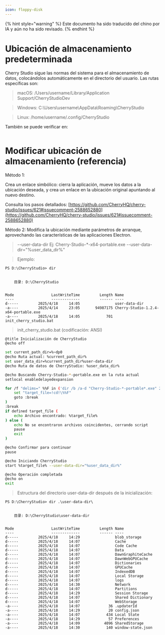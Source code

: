 ```yaml
---
icon: floppy-disk
---
```


{% hint style="warning" %}
Este documento ha sido traducido del chino por IA y aún no ha sido revisado.
{% endhint %}

# Ubicación de almacenamiento predeterminada

Cherry Studio sigue las normas del sistema para el almacenamiento de datos, colocándolos automáticamente en el directorio del usuario. Las rutas específicas son:

> macOS: /Users/username/Library/Application Support/CherryStudioDev

> Windows: C:\Users\username\AppData\Roaming\CherryStudio

> Linux: /home/username/.config/CherryStudio

También se puede verificar en:
<figure><img src="../../.gitbook/assets/image (31).png" alt=""><figcaption></figcaption></figure>



# Modificar ubicación de almacenamiento (referencia)

Método 1:

Crea un enlace simbólico: cierra la aplicación, mueve los datos a la ubicación deseada, y crea un enlace en la ubicación original apuntando al nuevo destino.

Consulta los pasos detallados: [https://github.com/CherryHQ/cherry-studio/issues/621#issuecomment-2588652880](https://github.com/CherryHQ/cherry-studio/issues/621#issuecomment-2588652880)

Método 2:
Modifica la ubicación mediante parámetros de arranque, aprovechando las características de las aplicaciones Electron.

> --user-data-dir
> Ej: Cherry-Studio-*-x64-portable.exe --user-data-dir="%user_data_dir%"

> Ejemplo:

```shell
PS D:\CherryStudio> dir


    目录: D:\CherryStudio


Mode                 LastWriteTime         Length Name
----                 -------------         ------ ----
d-----         2025/4/18     14:05                user-data-dir
-a----         2025/4/14     23:05       94987175 Cherry-Studio-1.2.4-x64-portable.exe
-a----         2025/4/18     14:05            701 init_cherry_studio.bat
```

> init_cherry_studio.bat (codificación: ANSI)

```bash
@title Inicialización de CherryStudio
@echo off

set current_path_dir=%~dp0
@echo Ruta actual: %current_path_dir%
set user_data_dir=%current_path_dir%user-data-dir
@echo Ruta de datos de CherryStudio: %user_data_dir%

@echo Buscando Cherry-Studio-*-portable.exe en la ruta actual
setlocal enabledelayedexpansion

for /f "delims=" %%F in ('dir /b /a-d "Cherry-Studio-*-portable*.exe" 2^>nul') do ( #Este código es compatible con versiones de GitHub y oficiales, modificar si es necesario
    set "target_file=!cd!\%%F"
    goto :break
)
:break
if defined target_file (
    echo Archivo encontrado: %target_file%
) else (
    echo No se encontraron archivos coincidentes, cerrando script
    pause
    exit
)

@echo Confirmar para continuar
pause

@echo Iniciando CherryStudio
start %target_file% --user-data-dir="%user_data_dir%"

@echo Operación completada
@echo on
exit
```

> Estructura del directorio user-data-dir después de la inicialización:

```shell
PS D:\CherryStudio> dir .\user-data-dir\


    目录: D:\CherryStudio\user-data-dir


Mode                 LastWriteTime         Length Name
----                 -------------         ------ ----
d-----         2025/4/18     14:29                blob_storage
d-----         2025/4/18     14:07                Cache
d-----         2025/4/18     14:07                Code Cache
d-----         2025/4/18     14:07                Data
d-----         2025/4/18     14:07                DawnGraphiteCache
d-----         2025/4/18     14:07                DawnWebGPUCache
d-----         2025/4/18     14:07                Dictionaries
d-----         2025/4/18     14:07                GPUCache
d-----         2025/4/18     14:07                IndexedDB
d-----         2025/4/18     14:07                Local Storage
d-----         2025/4/18     14:07                logs
d-----         2025/4/18     14:30                Network
d-----         2025/4/18     14:07                Partitions
d-----         2025/4/18     14:29                Session Storage
d-----         2025/4/18     14:07                Shared Dictionary
d-----         2025/4/18     14:07                WebStorage
-a----         2025/4/18     14:07             36 .updaterId
-a----         2025/4/18     14:29             20 config.json
-a----         2025/4/18     14:07            434 Local State
-a----         2025/4/18     14:29             57 Preferences
-a----         2025/4/18     14:09           4096 SharedStorage
-a----         2025/4/18     14:30            140 window-state.json
```